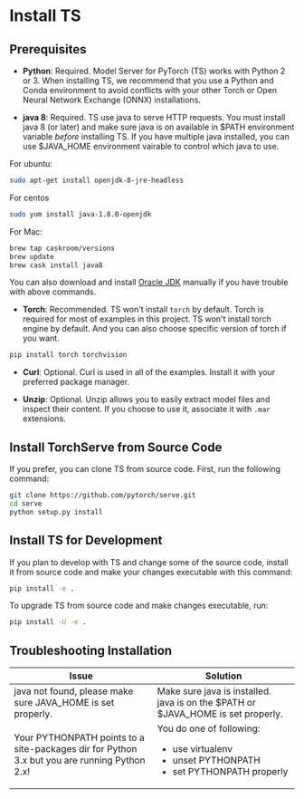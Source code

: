 
# Install TS

## Prerequisites

* **Python**: Required. Model Server for PyTorch (TS) works with Python 2 or 3.  When installing TS, we recommend that you use a Python and Conda environment to avoid conflicts with your other Torch or Open Neural Network Exchange (ONNX) installations.

* **java 8**: Required. TS use java to serve HTTP requests. You must install java 8 (or later) and make sure java is on available in $PATH environment variable *before* installing TS. If you have multiple java installed, you can use $JAVA_HOME environment vairable to control which java to use.

For ubuntu:
```bash
sudo apt-get install openjdk-8-jre-headless
```

For centos
```bash
sudo yum install java-1.8.0-openjdk
```

For Mac:
```bash
brew tap caskroom/versions
brew update
brew cask install java8
```

You can also download and install [Oracle JDK](https://www.oracle.com/technetwork/java/javase/overview/index.html) manually if you have trouble with above commands.

* **Torch**: Recommended. TS won't install `torch` by default. Torch is required for most of examples in this project. TS won't install torch engine by default. And you can also choose specific version of torch if you want.

```bash
pip install torch torchvision
```

* **Curl**: Optional. Curl is used in all of the examples. Install it with your preferred package manager.

* **Unzip**: Optional. Unzip allows you to easily extract model files and inspect their content. If you choose to use it, associate it with `.mar` extensions.


## Install TorchServe from Source Code

If you prefer, you can clone TS from source code. First, run the following command:

```bash
git clone https://github.com/pytorch/serve.git
cd serve
python setup.py install
```

## Install TS for Development

If you plan to develop with TS and change some of the source code, install it from source code and make your changes executable with this command:

```bash
pip install -e .
```

To upgrade TS from source code and make changes executable, run:


```bash
pip install -U -e .
```

## Troubleshooting Installation


| Issue | Solution |
|---|---|
|java not found, please make sure JAVA_HOME is set properly. | Make sure java is installed. java is on the $PATH or $JAVA_HOME is set properly. |
|Your PYTHONPATH points to a site-packages dir for Python 3.x but you are running Python 2.x! | You do one of following: <ul><li>use virtualenv</li><li>unset PYTHONPATH</li><li>set PYTHONPATH properly</li></ul> |
